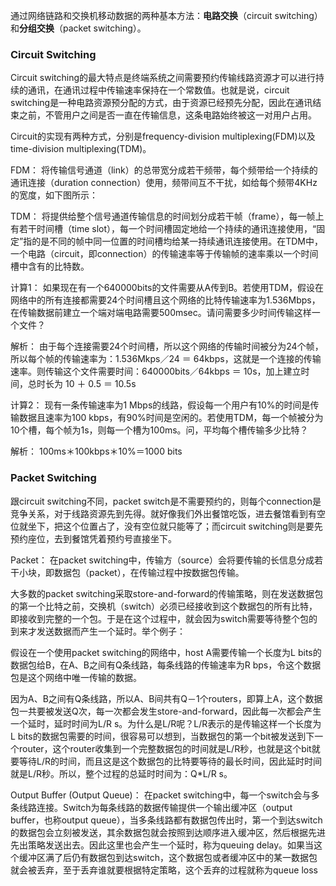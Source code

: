 ​		通过网络链路和交换机移动数据的两种基本方法：**电路交换**（circuit switching）和**分组交换**（packet switching）。

### Circuit Switching

Circuit switching的最大特点是终端系统之间需要预约传输线路资源才可以进行持续的通讯，在通讯过程中传输速率保持在一个常数值。也就是说，circuit switching是一种电路资源预分配的方式，由于资源已经预先分配，因此在通讯结束之前，不管用户之间是否一直在传输信息，这条电路始终被这一对用户占用。

Circuit的实现有两种方式，分别是frequency-division multiplexing(FDM)以及time-division multiplexing(TDM)。

FDM：
将传输信号通道（link）的总带宽分成若干频带，每个频带给一个持续的通讯连接（duration connection）使用，频带间互不干扰，如给每个频带4KHz的宽度，如下图所示：



TDM：
将提供给整个信号通道传输信息的时间划分成若干帧（frame），每一帧上有若干时间槽（time slot），每一个时间槽固定地给一个持续的通讯连接使用，“固定”指的是不同的帧中同一位置的时间槽均给某一持续通讯连接使用。在TDM中，一个电路（circuit，即connection）的传输速率等于传输帧的速率乘以一个时间槽中含有的比特数。



计算1：
如果现在有一个640000bits的文件需要从A传到B。若使用TDM，假设在网络中的所有连接都需要24个时间槽且这个网络的比特传输速率为1.536Mbps，在传输数据前建立一个端对端电路需要500msec。请问需要多少时间传输这样一个文件？

解析：
由于每个连接需要24个时间槽，所以这个网络的传输时间被分为24个帧，所以每个帧的传输速率为：1.536Mkps／24 ＝ 64kbps，这就是一个连接的传输速率。则传输这个文件需要时间：640000bits／64kbps ＝ 10s，加上建立时间，总时长为 10 ＋ 0.5 ＝ 10.5s

计算2：
现有一条传输速率为1 Mbps的线路，假设每一个用户有10%的时间是传输数据且速率为100 kbps，有90%时间是空闲的。若使用TDM，每一个帧被分为10个槽，每个帧为1s，则每一个槽为100ms。问，平均每个槽传输多少比特？

解析：
100ms＊100kbps＊10%＝1000 bits

### Packet Switching

跟circuit switching不同，packet switch是不需要预约的，则每个connection是竞争关系，对于线路资源先到先得。就好像我们外出餐馆吃饭，进去餐馆看到有空位就坐下，把这个位置占了，没有空位就只能等了；而circuit switching则是要先预约座位，去到餐馆凭着预约号直接坐下。

Packet：
在packet switching中，传输方（source）会将要传输的长信息分成若干小块，即数据包（packet），在传输过程中按数据包传输。

大多数的packet switching采取store-and-forward的传输策略，则在发送数据包的第一个比特之前，交换机（switch）必须已经接收到这个数据包的所有比特，即接收到完整的一个包。于是在这个过程中，就会因为switch需要等待整个包的到来才发送数据而产生一个延时。举个例子：

假设在一个使用packet switching的网络中，host A需要传输一个长度为L bits的数据包给B，在A、B之间有Q条线路，每条线路的传输速率为R bps，令这个数据包是这个网络中唯一传输的数据。

因为A、B之间有Q条线路，所以A、B间共有Q－1个routers，即算上A，这个数据包一共要被发送Q次，每一次都会发生store-and-forward，因此每一次都会产生一个延时，延时时间为L/R s。为什么是L/R呢？L/R表示的是传输这样一个长度为L bits的数据包需要的时间，很容易可以想到，当数据包的第一个bit被发送到下一个router，这个router收集到一个完整数据包的时间就是L/R秒，也就是这个bit就要等待L/R的时间，而且这是这个数据包的比特要等待的最长时间，因此延时时间就是L/R秒。所以，整个过程的总延时时间为：Q*L/R s。

Output Buffer (Output Queue)：
在packet switching中，每一个switch会与多条线路连接。Switch为每条线路的数据传输提供一个输出缓冲区（output buffer，也称output queue），当多条线路都有数据包传出时，第一个到达switch的数据包会立刻被发送，其余数据包就会按照到达顺序进入缓冲区，然后根据先进先出策略发送出去。因此这里也会产生一个延时，称为queuing delay。如果当这个缓冲区满了后仍有数据包到达switch，这个数据包或者缓冲区中的某一数据包就会被丢弃，至于丢弃谁就要根据特定策略，这个丢弃的过程就称为queue loss